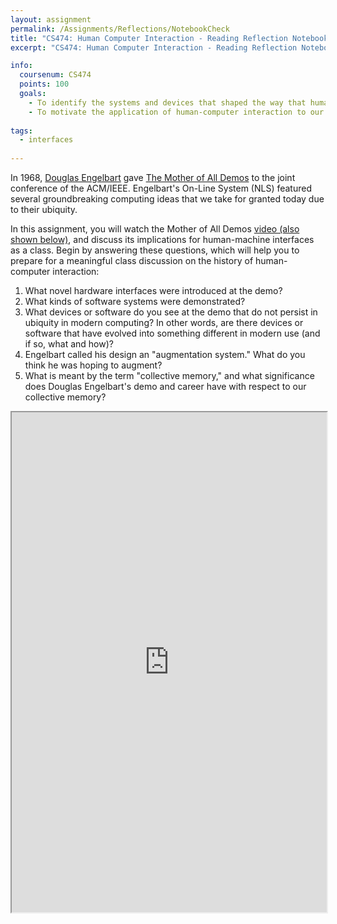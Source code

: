 ```yaml
---
layout: assignment
permalink: /Assignments/Reflections/NotebookCheck
title: "CS474: Human Computer Interaction - Reading Reflection Notebook Check"
excerpt: "CS474: Human Computer Interaction - Reading Reflection Notebook Check"

info:
  coursenum: CS474
  points: 100
  goals:
    - To identify the systems and devices that shaped the way that humans engage with modern technology
    - To motivate the application of human-computer interaction to our collective humanity thorugh the systems to augment the development of augmentation systems
      
tags:
  - interfaces
  
---
```


In 1968, [Douglas Engelbart](https://en.wikipedia.org/wiki/Douglas_Engelbart) gave [The Mother of All Demos](https://en.wikipedia.org/wiki/The_Mother_of_All_Demos) to the joint conference of the ACM/IEEE.  Engelbart's On-Line System (NLS) featured several groundbreaking computing ideas that we take for granted today due to their ubiquity.  

In this assignment, you will watch the Mother of All Demos [video (also shown below)](https://dougengelbart.org/content/view/374/), and discuss its implications for human-machine interfaces as a class.  Begin by answering these questions, which will help you to prepare for a meaningful class discussion on the history of human-computer interaction:

1. What novel hardware interfaces were introduced at the demo?
2. What kinds of software systems were demonstrated?
3. What devices or software do you see at the demo that do not persist in ubiquity in modern computing?  In other words, are there devices or software that have evolved into something different in modern use (and if so, what and how)?
4. Engelbart called his design an "augmentation system."  What do you think he was hoping to augment?
5. What is meant by the term "collective memory," and what significance does Douglas Engelbart's demo and career have with respect to our collective memory?

<iframe src="https://dougengelbart.org/content/view/374/" width="100%" height="800"></iframe>
